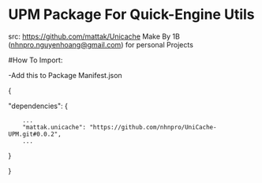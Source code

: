 # UPM Package For Quick-Engine Utils
 src: https://github.com/mattak/Unicache 
 Make By 1B (nhnpro.nguyenhoang@gmail.com) for personal Projects
 
 #How To Import:

 -Add this to Package Manifest.json
 
 { 
  
   "dependencies":
   {   
   
 		...
 		"mattak.unicache": "https://github.com/nhnpro/UniCache-UPM.git#0.0.2",
 		...
 		
   }
    
 }